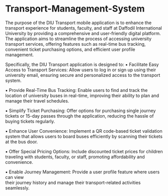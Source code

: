 # Transport-Management-System
The purpose of the DIU Transport mobile application is to enhance the transport experience for students, 
faculty, and staff at Daffodil International University by providing a comprehensive and user-friendly 
digital platform. The application aims to streamline the process of accessing university transport services, 
offering features such as real-time bus tracking, convenient ticket purchasing options, and efficient user 
profile management. 

Specifically, the DIU Transport application is designed to: 
▪ Facilitate Easy Access to Transport Services: Allow users to log in or sign up using 
their university email, ensuring secure and personalized access to the transport system. 

▪ Provide Real-Time Bus Tracking: Enable users to find and track the location of 
university buses in real-time, improving their ability to plan and manage their travel 
schedules. 

▪ Simplify Ticket Purchasing: Offer options for purchasing single journey tickets or 
15-day passes through the application, reducing the hassle of buying tickets regularly. 

▪ Enhance User Convenience: Implement a QR code-based ticket validation system that 
allows users to board buses efficiently by scanning their tickets at the bus door.

▪ Offer Special Pricing Options: Include discounted ticket prices for children traveling 
with students, faculty, or staff, promoting affordability and convenience. 

▪ Enable Journey Management: Provide a user profile feature where users can view    
their journey history and manage their transport-related activities seamlessly.
